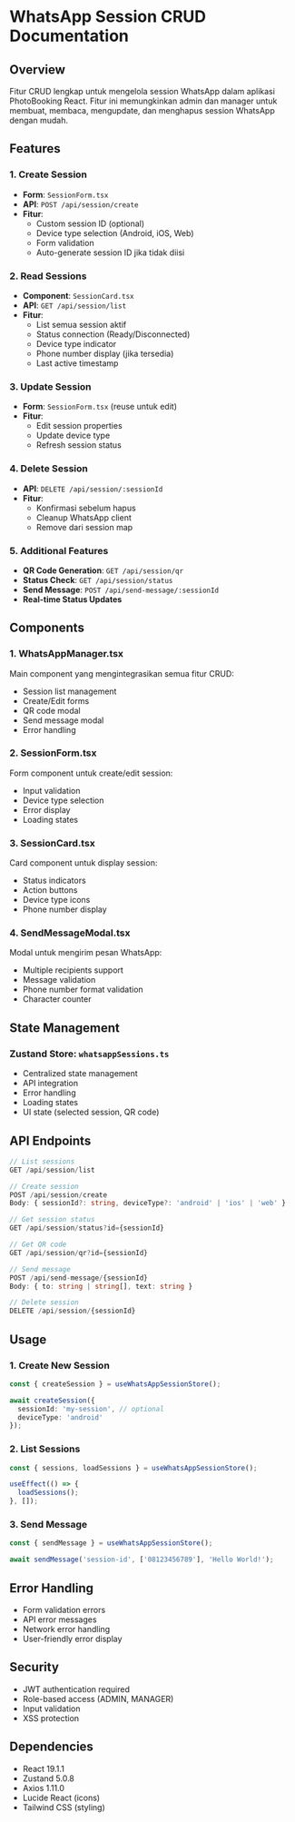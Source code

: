 # WhatsApp Session CRUD Documentation

## Overview
Fitur CRUD lengkap untuk mengelola session WhatsApp dalam aplikasi PhotoBooking React. Fitur ini memungkinkan admin dan manager untuk membuat, membaca, mengupdate, dan menghapus session WhatsApp dengan mudah.

## Features

### 1. Create Session
- **Form**: `SessionForm.tsx`
- **API**: `POST /api/session/create`
- **Fitur**:
  - Custom session ID (optional)
  - Device type selection (Android, iOS, Web)
  - Form validation
  - Auto-generate session ID jika tidak diisi

### 2. Read Sessions
- **Component**: `SessionCard.tsx`
- **API**: `GET /api/session/list`
- **Fitur**:
  - List semua session aktif
  - Status connection (Ready/Disconnected)
  - Device type indicator
  - Phone number display (jika tersedia)
  - Last active timestamp

### 3. Update Session
- **Form**: `SessionForm.tsx` (reuse untuk edit)
- **Fitur**:
  - Edit session properties
  - Update device type
  - Refresh session status

### 4. Delete Session
- **API**: `DELETE /api/session/:sessionId`
- **Fitur**:
  - Konfirmasi sebelum hapus
  - Cleanup WhatsApp client
  - Remove dari session map

### 5. Additional Features
- **QR Code Generation**: `GET /api/session/qr`
- **Status Check**: `GET /api/session/status`
- **Send Message**: `POST /api/send-message/:sessionId`
- **Real-time Status Updates**

## Components

### 1. WhatsAppManager.tsx
Main component yang mengintegrasikan semua fitur CRUD:
- Session list management
- Create/Edit forms
- QR code modal
- Send message modal
- Error handling

### 2. SessionForm.tsx
Form component untuk create/edit session:
- Input validation
- Device type selection
- Error display
- Loading states

### 3. SessionCard.tsx
Card component untuk display session:
- Status indicators
- Action buttons
- Device type icons
- Phone number display

### 4. SendMessageModal.tsx
Modal untuk mengirim pesan WhatsApp:
- Multiple recipients support
- Message validation
- Phone number format validation
- Character counter

## State Management

### Zustand Store: `whatsappSessions.ts`
- Centralized state management
- API integration
- Error handling
- Loading states
- UI state (selected session, QR code)

## API Endpoints

```typescript
// List sessions
GET /api/session/list

// Create session
POST /api/session/create
Body: { sessionId?: string, deviceType?: 'android' | 'ios' | 'web' }

// Get session status
GET /api/session/status?id={sessionId}

// Get QR code
GET /api/session/qr?id={sessionId}

// Send message
POST /api/send-message/{sessionId}
Body: { to: string | string[], text: string }

// Delete session
DELETE /api/session/{sessionId}
```

## Usage

### 1. Create New Session
```typescript
const { createSession } = useWhatsAppSessionStore();

await createSession({
  sessionId: 'my-session', // optional
  deviceType: 'android'
});
```

### 2. List Sessions
```typescript
const { sessions, loadSessions } = useWhatsAppSessionStore();

useEffect(() => {
  loadSessions();
}, []);
```

### 3. Send Message
```typescript
const { sendMessage } = useWhatsAppSessionStore();

await sendMessage('session-id', ['08123456789'], 'Hello World!');
```

## Error Handling
- Form validation errors
- API error messages
- Network error handling
- User-friendly error display

## Security
- JWT authentication required
- Role-based access (ADMIN, MANAGER)
- Input validation
- XSS protection

## Dependencies
- React 19.1.1
- Zustand 5.0.8
- Axios 1.11.0
- Lucide React (icons)
- Tailwind CSS (styling)
